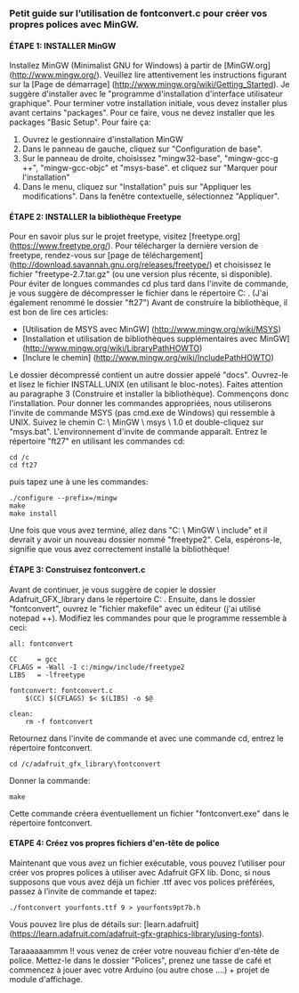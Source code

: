 ### Petit guide sur l’utilisation de fontconvert.c pour créer vos propres polices avec MinGW.

#### ÉTAPE 1: INSTALLER MinGW

Installez MinGW (Minimalist GNU for Windows) à partir de [MinGW.org] (http://www.mingw.org/).
Veuillez lire attentivement les instructions figurant sur la [Page de démarrage] (http://www.mingw.org/wiki/Getting_Started).
Je suggère d'installer avec le "programme d'installation d'interface utilisateur graphique".
Pour terminer votre installation initiale, vous devez installer plus avant certains "packages".
Pour ce faire, vous ne devez installer que les packages "Basic Setup".
Pour faire ça:

1. Ouvrez le gestionnaire d'installation MinGW
2. Dans le panneau de gauche, cliquez sur "Configuration de base".
3. Sur le panneau de droite, choisissez "mingw32-base", "mingw-gcc-g ++", "mingw-gcc-objc" et "msys-base".
et cliquez sur "Marquer pour l'installation"
4. Dans le menu, cliquez sur "Installation" puis sur "Appliquer les modifications". Dans la fenêtre contextuelle, sélectionnez "Appliquer".


#### ÉTAPE 2: INSTALLER la bibliothèque Freetype

Pour en savoir plus sur le projet freetype, visitez [freetype.org] (https://www.freetype.org/).
Pour télécharger la dernière version de freetype, rendez-vous sur [page de téléchargement] (http://download.savannah.gnu.org/releases/freetype/)
et choisissez le fichier "freetype-2.7.tar.gz" (ou une version plus récente, si disponible).
Pour éviter de longues commandes cd plus tard dans l'invite de commande, je vous suggère de décompresser le fichier dans le répertoire C: \.
(J'ai également renommé le dossier "ft27")
Avant de construire la bibliothèque, il est bon de lire ces articles:
* [Utilisation de MSYS avec MinGW] (http://www.mingw.org/wiki/MSYS)
* [Installation et utilisation de bibliothèques supplémentaires avec MinGW] (http://www.mingw.org/wiki/LibraryPathHOWTO)
* [Inclure le chemin] (http://www.mingw.org/wiki/IncludePathHOWTO)

Le dossier décompressé contient un autre dossier appelé "docs". Ouvrez-le et lisez le fichier INSTALL.UNIX (en utilisant le bloc-notes).
Faites attention au paragraphe 3 (Construire et installer la bibliothèque). Commençons donc l'installation.
Pour donner les commandes appropriées, nous utiliserons l'invite de commande MSYS (pas cmd.exe de Windows) qui ressemble à UNIX.
Suivez le chemin C: \ MinGW \ msys \ 1.0 et double-cliquez sur "msys.bat". L'environnement d'invite de commande apparaît.
Entrez le répertoire "ft27" en utilisant les commandes cd:
```
cd /c
cd ft27
```

puis tapez une à une les commandes:
```
./configure --prefix=/mingw
make
make install
```
Une fois que vous avez terminé, allez dans "C: \ MinGW \ include" et il devrait y avoir un nouveau dossier nommé "freetype2".
Cela, espérons-le, signifie que vous avez correctement installé la bibliothèque!

#### ÉTAPE 3: Construisez fontconvert.c

Avant de continuer, je vous suggère de copier le dossier Adafruit_GFX_library dans le répertoire C: \.
Ensuite, dans le dossier "fontconvert", ouvrez le "fichier makefile" avec un éditeur (j'ai utilisé notepad ++).
Modifiez les commandes pour que le programme ressemble à ceci:
```
all: fontconvert

CC     = gcc
CFLAGS = -Wall -I c:/mingw/include/freetype2
LIBS   = -lfreetype

fontconvert: fontconvert.c
	$(CC) $(CFLAGS) $< $(LIBS) -o $@

clean:
	rm -f fontconvert
```
Retournez dans l'invite de commande et avec une commande cd, entrez le répertoire fontconvert.
```
cd /c/adafruit_gfx_library\fontconvert
```
Donner la commande:
```
make
```
Cette commande créera éventuellement un fichier "fontconvert.exe" dans le répertoire fontconvert.

#### ETAPE 4: Créez vos propres fichiers d'en-tête de police

Maintenant que vous avez un fichier exécutable, vous pouvez l’utiliser pour créer vos propres polices à utiliser avec Adafruit GFX lib.
Donc, si nous supposons que vous avez déjà un fichier .ttf avec vos polices préférées, passez à l’invite de commande et tapez:
```
./fontconvert yourfonts.ttf 9 > yourfonts9pt7b.h
```
Vous pouvez lire plus de détails sur: [learn.adafruit] (https://learn.adafruit.com/adafruit-gfx-graphics-library/using-fonts).

Taraaaaaammm !! vous venez de créer votre nouveau fichier d'en-tête de police. Mettez-le dans le dossier "Polices", prenez une tasse de café
et commencez à jouer avec votre Arduino (ou autre chose ....) + projet de module d'affichage.
